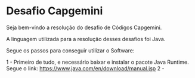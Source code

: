 # Desafio Capgemini

Seja bem-vindo a resolução do desafio de Códigos Capgemini.

A linguagem utilizada para a resolução desses desafios foi Java.

Segue os passos para conseguir utilizar o Software:

1 - Primeiro de tudo, e necessário baixar e instalar o pacote Java Runtime. Segue o link: https://www.java.com/en/download/manual.jsp
2 - 
